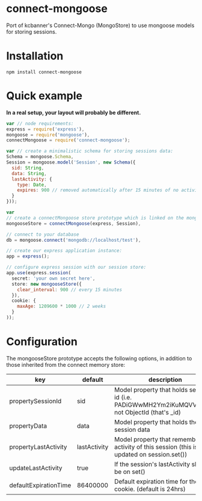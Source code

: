 connect-mongoose
================

Port of kcbanner's Connect-Mongo (MongoStore) to use mongoose models for storing sessions.

# Installation
```
npm install connect-mongoose
```

# Quick example
**In a real setup, your layout will probably be different.**

```JavaScript
var // node requirements:
express = require('express'),
mongoose = require('mongoose'),
connectMongoose = require('connect-mongoose');

var // create a minimalistic schema for storing sessions data:
Schema = mongoose.Schema,
Session = mongoose.model('Session', new Schema({
  sid: String,
  data: String,
  lastActivity: {
    type: Date,
    expires: 900 // removed automatically after 15 minutes of no activity <3 mongo.
  }
}));

var
// create a connectMongoose store prototype which is linked on the mongoose model:
mongooseStore = connectMongoose(express, Session),

// connect to your database
db = mongoose.connect('mongodb://localhost/test'),

// create our express application instance:
app = express();

// configure express session with our session store:
app.use(express.session(
  secret: 'your own secret here',
  store: new mongooseStore({
    clear_interval: 900 // every 15 minutes
  }),
  cookie: {
    maxAge: 1209600 * 1000 // 2 weeks
  }
));
```

# Configuration
The mongooseStore prototype accepts the following options, in addition to those
inherited from the connect memory store:

key                       | default       | description
--------------------------|---------------|---------------------------------------------------------
propertySessionId         | sid           | Model property that holds session id (i.e. PADiGWwMH2Ym2iKuMQVV6SPM) not ObjectId (that's _id)
propertyData              | data          | Model property that holds the session data
propertyLastActivity      | lastActivity  | Model property that remembers last activity of this session (this is updated on session.set())
updateLastActivity        | true          | If the session's lastActivity should be on set()
defaultExpirationTime     | 86400000      | Default expiration time for the cookie. (default is 24hrs)

